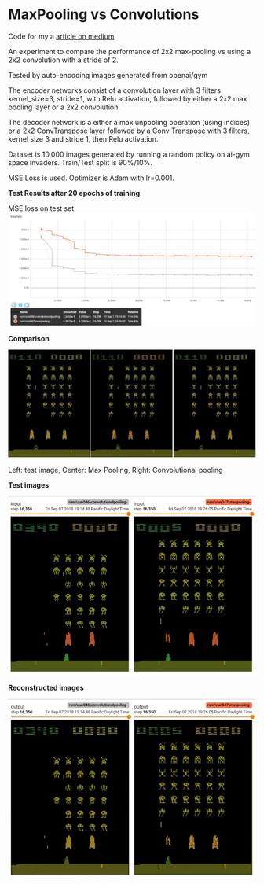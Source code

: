 # MaxPooling vs Convolutions

Code for my a [article on medium](https://medium.com/@duanenielsen/deep-learning-cage-match-max-pooling-vs-convolutions-e42581387cb9)

An experiment to compare the performance of 2x2 max-pooling vs using a 2x2 convolution with a stride of 2.

Tested by auto-encoding images generated from openai/gym

The encoder networks consist of a convolution layer with 3 filters kernel_size=3, stride=1, with Relu activation,
followed by either a 2x2 max pooling layer or a 2x2 convolution.

The decoder network is a either a max unpooling operation (using indices) or a 2x2 ConvTranspose
layer followed by a Conv Transpose with 3 filters, kernel size 3 and stride 1, then Relu activation.

Dataset is 10,000 images generated by running a random policy on ai-gym space invaders.
Train/Test split is 90%/10%.

MSE Loss is used.  Optimizer is Adam with lr=0.001.

**Test Results after 20 epochs of training**

MSE loss on test set
![Alt text](images/maxvsconv.JPG?raw=true "Runs")

**Comparison**

![Alt text](images/comparison.jpg?raw=true "Comparison")

Left: test image, Center: Max Pooling, Right: Convolutional pooling

**Test images**

![Alt text](images/original.JPG?raw=true "Title")

**Reconstructed images**

![Alt text](images/maxvconvimage.JPG?raw=true "Title")